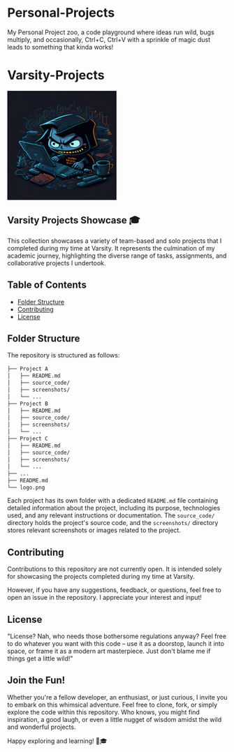 # Personal-Projects
My Personal Project zoo, a code playground where ideas run wild, bugs multiply, and occasionally, Ctrl+C, Ctrl+V with a sprinkle of magic dust leads to something that kinda works!

# Varsity-Projects

<img src="logo.png" alt="Varsity-Projects Logo" width="250" height="250">

## Varsity Projects Showcase 🎓

This collection showcases a variety of team-based and solo projects that I completed during my time at Varsity. It represents the culmination of my academic journey, highlighting the diverse range of tasks, assignments, and collaborative projects I undertook.

## Table of Contents

- [Folder Structure](#folder-structure)
- [Contributing](#contributing)
- [License](#license)

## Folder Structure

The repository is structured as follows:

```
├── Project A
│   ├── README.md
│   ├── source_code/
│   ├── screenshots/
│   └── ...
├── Project B
│   ├── README.md
│   ├── source_code/
│   ├── screenshots/
│   └── ...
├── Project C
│   ├── README.md
│   ├── source_code/
│   ├── screenshots/
│   └── ...
├── ...
├── README.md
└── logo.png
```

Each project has its own folder with a dedicated `README.md` file containing detailed information about the project, including its purpose, technologies used, and any relevant instructions or documentation. The `source_code/` directory holds the project's source code, and the `screenshots/` directory stores relevant screenshots or images related to the project.


## Contributing

Contributions to this repository are not currently open. It is intended solely for showcasing the projects completed during my time at Varsity.

However, if you have any suggestions, feedback, or questions, feel free to open an issue in the repository. I appreciate your interest and input!

## License

"License? Nah, who needs those bothersome regulations anyway? Feel free to do whatever you want with this code – use it as a doorstop, launch it into space, or frame it as a modern art masterpiece. Just don't blame me if things get a little wild!"

## Join the Fun!

Whether you're a fellow developer, an enthusiast, or just curious, I invite you to embark on this whimsical adventure. Feel free to clone, fork, or simply explore the code within this repository. Who knows, you might find inspiration, a good laugh, or even a little nugget of wisdom amidst the wild and wonderful projects.

Happy exploring and learning! 🚀🎓
